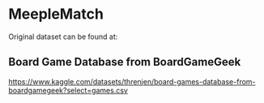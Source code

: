 # MeepleMatch

Original dataset can be found at:

## Board Game Database from BoardGameGeek
https://www.kaggle.com/datasets/threnjen/board-games-database-from-boardgamegeek?select=games.csv